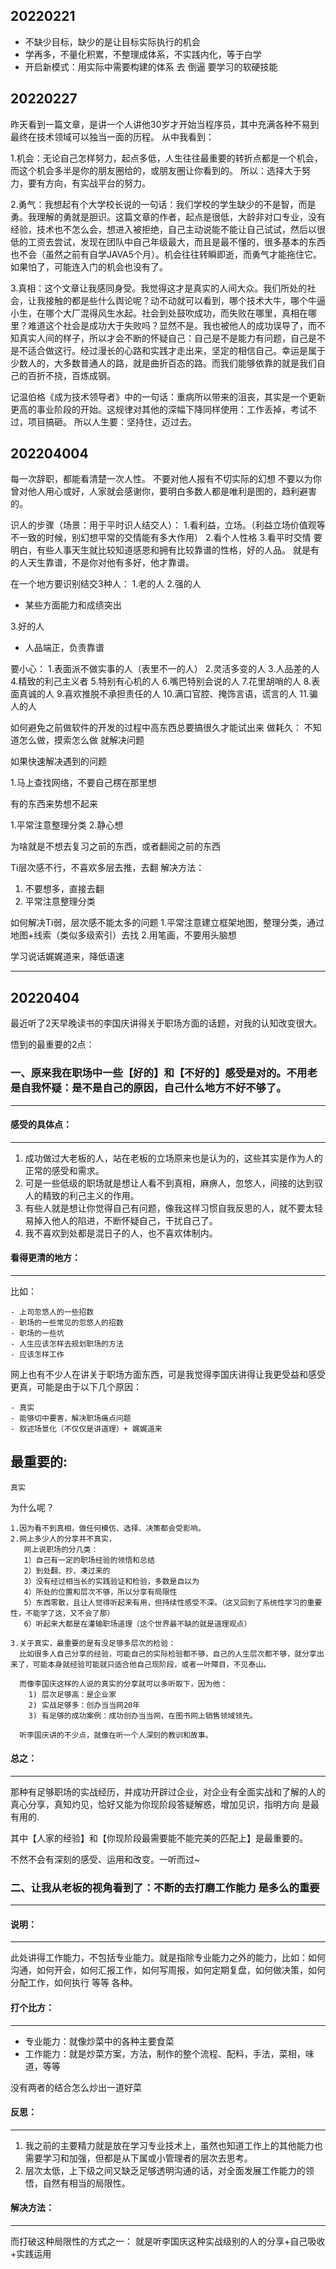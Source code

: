20220221
---

- 不缺少目标，缺少的是让目标实际执行的机会
- 学再多，不量化积累，不整理成体系，不实践内化，等于白学
- 开启新模式：用实际中需要构建的体系 去 倒逼 要学习的软硬技能

20220227
---

昨天看到一篇文章，是讲一个人讲他30岁才开始当程序员，其中充满各种不易到最终在技术领域可以独当一面的历程。
从中我看到：

1.机会：无论自己怎样努力，起点多低，人生往往最重要的转折点都是一个机会，而这个机会多半是你的朋友圈给的，或朋友圈让你看到的。
所以：选择大于努力，要有方向，有实战平台的努力。

2.勇气：我想起有个大学校长说的一句话：我们学校的学生缺少的不是智，而是勇。我理解的勇就是胆识。这篇文章的作者，起点是很低，大龄非对口专业，没有经验，技术也不怎么会，想进入被拒绝，自己主动说能不能让自己试试，然后以很低的工资去尝试，发现在团队中自己年级最大，而且是最不懂的，很多基本的东西也不会（虽然之前有自学JAVA5个月）。机会往往转瞬即逝，而勇气才能拖住它。如果怕了，可能连入门的机会也没有了。

3.真相：这个文章让我感同身受。我觉得这才是真实的人间大众。我们所处的社会，让我接触的都是些什么舆论呢？动不动就可以看到，哪个技术大牛，哪个牛逼小生，在哪个大厂混得风生水起。社会到处鼓吹成功，而失败在哪里，真相在哪里？难道这个社会是成功大于失败吗？显然不是。我也被他人的成功误导了，而不知真实人间的样子，所以才会不断的怀疑自己：自己是不是能力有问题，自己是不是不适合做这行。经过漫长的心路和实践才走出来，坚定的相信自己。幸运是属于少数人的，大多数普通人的路，就是曲折百态的路。而我们能够依靠的就是我们自己的百折不挠，百炼成钢。

记温伯格《成为技术领导者》中的一句话：重病所以带来的沮丧，其实是一个更新更高的事业阶段的开始。这规律对其他的深幅下降同样使用：工作丢掉，考试不过，项目搞砸。
所以人生要：坚持住，迈过去。

202204004
---
每一次辞职，都能看清楚一次人性。
不要对他人报有不切实际的幻想
不要以为你曾对他人用心或好，人家就会感谢你，要明白多数人都是唯利是图的，趋利避害的。

识人的步骤（场景：用于平时识人结交人）：
1.看利益，立场。（利益立场价值观等不一致的时候，别幻想平常的交情能有多大作用）
2.看个人性格
3.看平时交情
 要明白，有些人事天生就比较知道感恩和拥有比较靠谱的性格，好的人品。
 就是有的人天生靠谱，不是你对他有多好，他才靠谱。
 
 在一个地方要识别结交3种人：
 1.老的人
 2.强的人
 - 某些方面能力和成绩突出
 
 3.好的人
 - 人品端正，负责靠谱
 
 要小心：
 1.表面派不做实事的人（表里不一的人）
 2.灵活多变的人
 3.人品差的人
 4.精致的利己主义者
 5.特别有心机的人
 6.嘴巴特别会说的人
 7.花里胡哨的人
 8.表面真诚的人
 9.喜欢推脱不承担责任的人
 10.满口官腔、掩饰言语，谎言的人
 11.骗人的人
 
 
 如何避免之前做软件的开发的过程中高东西总要搞很久才能试出来
 做耗久：
 不知道怎么做，摸索怎么做
 就解决问题
 
 如果快速解决遇到的问题
 
 1.马上查找网络，不要自己楞在那里想
 
 
 有的东西来势想不起来
 
 1.平常注意整理分类
 2.静心想
 
 为啥就是不想去复习之前的东西，或者翻阅之前的东西
 
 Ti层次感不行，不喜欢多层去推，去翻
 解决方法：
  1. 不要想多，直接去翻
  2. 平常注意整理分类

如何解决Ti弱，层次感不能太多的问题
 1.平常注意建立框架地图，整理分类，通过地图+线索（类似多级索引）去找
 2.用笔画，不要用头脑想
 
学习说话娓娓道来，降低语速

---
20220404
---


最近听了2天早晚读书的李国庆讲得关于职场方面的话题，对我的认知改变很大。

悟到的最重要的2点：

### 一、原来我在职场中一些【好的】和【不好的】感受是对的。不用老是自我怀疑：是不是自己的原因，自己什么地方不好不够了。
---
#### 感受的具体点：
---
1. 成功做过大老板的人，站在老板的立场原来也是认为的，这些其实是作为人的正常的感受和需求。
2. 可是一些低级的职场就是想让人看不到真相，麻痹人，忽悠人，间接的达到驭人的精致的利己主义的作用。
3. 有些人就是想让你觉得自己有问题，像我这样习惯自我反思的人，就不要太轻易掉入他人的陷进，不断怀疑自己，干扰自己了。
4. 我不喜欢到处都是混日子的人，也不喜欢体制内。

#### 看得更清的地方：
---
比如：
```
- 上司忽悠人的一些招数
- 职场的一些常见的忽悠人的招数
- 职场的一些坑
- 人生应该怎样去规划职场的方法
- 应该怎样工作
```

网上也有不少人在讲关于职场方面东西，可是我觉得李国庆讲得让我更受益和感受更真，可能是由于以下几个原因：
```
- 真实
- 能够切中要害，解决职场痛点问题
- 叙述场景化（不仅仅是讲道理）+ 娓娓道来
```

最重要的:
---
```
真实
```

为什么呢？
```
1.因为看不到真相，做任何模仿、选择、决策都会受影响。
2.网上多少人的分享并不真实，
   网上说职场的分几类：
   1）自己有一定的职场经验的领悟和总结
   2）到处翻、抄、凑过来的
   3）没有经过相当长的实践验证和检验，多数是自以为
   4）所处的位置和层次不够，所以分享有局限性
   5）东西零散，且让人觉得听起来有用，但持续性感受不深。（这又回到了系统性学习的重要性，不能学了这，又不会了那）
   6）听起来大都是在灌输职场道理（这个世界最不缺的就是道理观点）
   
3.关于真实，最重要的是有没足够多层次的检验：
  比如很多人自己分享的经验，可能自己的实际检验都不够，自己的人生层次都不够，就分享出来了，可能本身就经验可能就只适合他自己现阶段，或者一叶障目，不见泰山。
  
  而像李国庆这样的人说的真实的分享就可以多听取下，因为他：
    1) 层次足够高：是企业家
    2) 实战足够多：创办当当网20年
    3) 有足够的成功案例：成功创办当当网，在图书网上销售领域领先。
  
  听李国庆讲的不少点，就像在听一个人深刻的教训和故事。
 ```
   
#### 总之：
---
那种有足够职场的实战经历，并成功开辟过企业，对企业有全面实战和了解的人的真心分享，真知灼见，恰好又能为你现阶段答疑解惑，增加见识，指明方向 是最有用的.

其中【人家的经验】和【你现阶段最需要能不能完美的匹配上】是最重要的。

不然不会有深刻的感受、运用和改变。一听而过~


### 二、让我从老板的视角看到了：不断的去打磨工作能力 是多么的重要
---
   #### 说明：
   ---
   此处讲得工作能力，不包括专业能力。就是指除专业能力之外的能力，比如：如何沟通，如何开会，如何汇报工作，如何写周报，如何定期复盘，如何做决策，如何分配工作，如何执行 等等 各种。
   
   #### 打个比方：
   ---
   - 专业能力：就像炒菜中的各种主要食菜
   - 工作能力：就是炒菜方案，方法，制作的整个流程、配料，手法，菜相，味道，等等
   
   没有两者的结合怎么炒出一道好菜
   
   #### 反思：
   ---
   1. 我之前的主要精力就是放在学习专业技术上，虽然也知道工作上的其他能力也需要学习和加强，但都是从下属或小管理者的层次去思考。
   2. 层次太低，上下级之间又缺乏足够透明沟通的话，对全面发展工作能力的领悟，自然有相当的局限性。
   
   #### 解决方法：
   ---
   而打破这种局限性的方式之一：
   就是听李国庆这种实战级别的人的分享+自己吸收+实践运用
   
 
   
   


 
 
 
 
 



